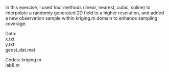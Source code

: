 In this exercise, I used four methods (linear, nearest, cubic, spline) to interpolate a randomly generated 2D field to a higher resolution, and added a new observation sample within kriging.m domain to enhance sampling coverage.

Data: <br>
x.txt <br>
y.txt <br>
geost_dat.mat <br>

Codes:
kriging.m <br>
lab8.m
